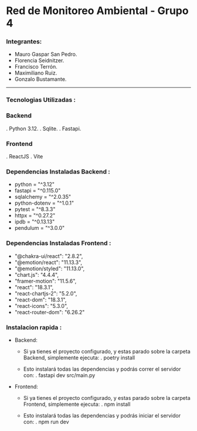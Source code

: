 # Red de Monitoreo Ambiental - Grupo 4

### Integrantes:
* Mauro Gaspar San Pedro.
* Florencia Seidnitzer.
* Francisco Terrón.
* Maximiliano Ruiz.
* Gonzalo Bustamante.

-------------------------------------------------------------------------------------

### Tecnologias Utilizadas :

### Backend
 . Python 3.12.
 . Sqlite.
 . Fastapi.

 ### Frontend
  . ReactJS
  . Vite 


### Dependencias Instaladas Backend :
  - python = "^3.12"
  - fastapi = "^0.115.0"
  - sqlalchemy = "^2.0.35"
  - python-dotenv = "^1.0.1"
  - pytest = "^8.3.3"
  - httpx = "^0.27.2"
  - ipdb = "^0.13.13"
  - pendulum = "^3.0.0"


### Dependencias Instaladas Frontend :
 - "@chakra-ui/react": "2.8.2",
 - "@emotion/react": "11.13.3",
 - "@emotion/styled": "11.13.0",
 - "chart.js": "4.4.4",
 - "framer-motion": "11.5.6",
 - "react": "18.3.1",
 - "react-chartjs-2": "5.2.0",
 - "react-dom": "18.3.1",
 - "react-icons": "5.3.0",
 - "react-router-dom": "6.26.2"
  


### Instalacion rapida :

* Backend:
  - Si ya tienes el proyecto configurado, y estas parado sobre la carpeta Backend, simplemente ejecuta:
    . poetry install
  
  - Esto instalará todas las dependencias y podrás correr el servidor con:
    . fastapi dev src/main.py

* Frontend: 
  - Si ya tienes el proyecto configurado, y estas parado sobre la carpeta Frontend, simplemente ejecuta:
    . npm install
  
  - Esto instalará todas las dependencias y podrás iniciar el servidor con:
    . npm run dev
  